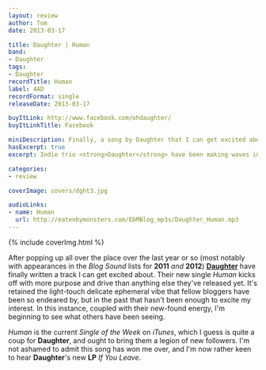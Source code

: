 ```yaml
---
layout: review
author: Tom
date: 2013-03-17

title: Daughter | Human
band:
- Daughter
tags:
- Daughter
recordTitle: Human
label: 4AD
recordFormat: single
releaseDate: 2013-03-17

buyItLink: http://www.facebook.com/ohdaughter/
buyItLinkTitle: Facebook

miniDescription: Finally, a song by Daughter that I can get excited about.
hasExcerpt: true
excerpt: Indie trio <strong>Daughter</strong> have been making waves in the blogosphere for a while now, but <em>Human</em> is the first song of theirs with enough energy to live up to the hype.

categories:
- review

coverImage: covers/dght3.jpg

audioLinks:
- name: Human
  url: http://eatenbymonsters.com/EbMBlog_mp3s/Daughter_Human.mp3
---
```


<div>{% include coverImg.html %}</div>

After popping up all over the place over the last year or so (most notably with appearances in the *Blog Sound* lists for **2011** _and_ **2012**) **[Daughter](https://soundcloud.com/ohdaughter)** have finally written a track I can get excited about. Their new single *Human* kicks off with more purpose and drive than anything else they've released yet. It's retained the light-touch delicate ephemeral vibe that fellow bloggers have been so endeared by, but in the past that hasn't been enough to excite my interest. In this instance, coupled with their new-found energy, I'm beginning to see what others have been seeing.

*Human* is the current *Single of the Week* on *iTunes*, which I guess is quite a coup for **Daughter**, and ought to bring them a legion of new followers. I'm not ashamed to admit this song has won me over, and I'm now rather keen to hear **Daughter**'s new **LP** *If You Leave*.
